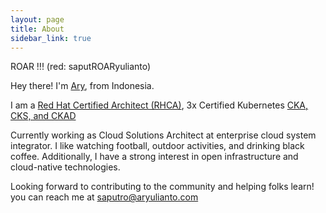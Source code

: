 ```yaml
---
layout: page
title: About
sidebar_link: true
---
```


<p class="message">
   ROAR !!!  (red: saputROARyulianto)
</p>

Hey there! I'm [Ary](https://www.linkedin.com/in/aryulianto/), from Indonesia.

I am a [Red Hat Certified Architect (RHCA)](https://www.credly.com/users/aryulianto/badges), 3x Certified Kubernetes [CKA, CKS, and CKAD](https://www.credly.com/users/aryulianto/badges)

Currently working as Cloud Solutions Architect at enterprise cloud system integrator. I like watching football, outdoor activities, and drinking black coffee. Additionally, I have a strong interest in open infrastructure and cloud-native technologies.

Looking forward to contributing to the community and helping folks learn! you can reach me at [saputro@aryulianto.com](mailto:saputro@aryulianto.com)
